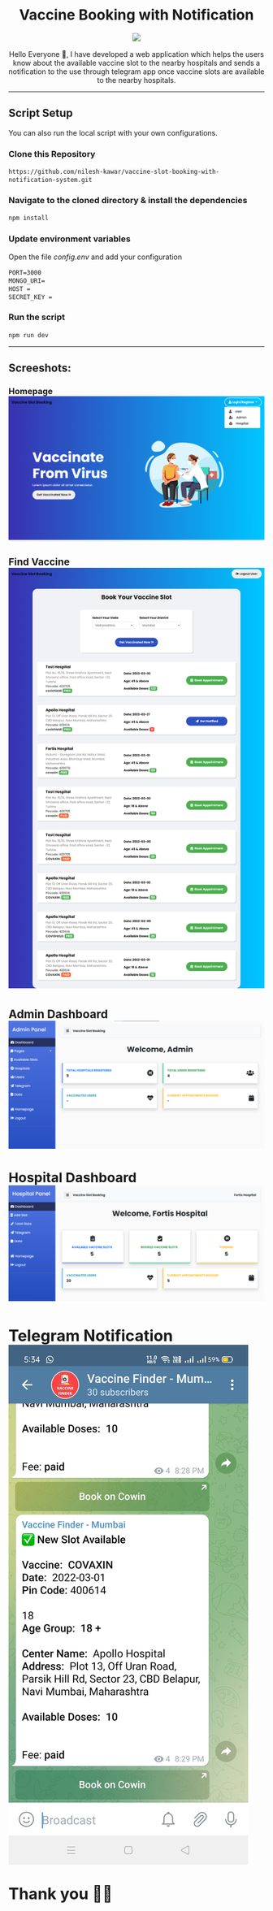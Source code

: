 <h1 align="center"> Vaccine Booking with Notification <br>
</h1>
<p align="center">
 <img src="https://camo.githubusercontent.com/a3ddc56e11d8ceead4484434d8d24835f9de610c940f6886338f5df93631285b/68747470733a2f2f76697369746f722d62616467652e6c616f62692e6963752f62616467653f706167655f69643d76616363696e652d617661696c6162696c6974792d74656c656772616d2d6e6f746966696572" /> </p>

<p align="center"> 
Hello Everyone 👋,
I have developed a web application which helps the users know about the available vaccine slot to the nearby hospitals and sends a notification to the use through telegram app once vaccine slots are available to the nearby hospitals. 
</p>
 
<hr>
 
 ## Script Setup
 You can also run the local script with your own configurations.
 
 ### Clone this Repository
 ```
https://github.com/nilesh-kawar/vaccine-slot-booking-with-notification-system.git
 ```
 
 ### Navigate to the cloned directory & install the dependencies
 ```bash
 npm install
 ```
 
 ### Update environment variables
 Open the file <i>config.env</i> and add your configuration
 ```
PORT=3000
MONGO_URI= 
HOST = 
SECRET_KEY = 
 ```
 
 ### Run the script
 ```bash
 npm run dev
 ```
 
 <hr>
 

 
 ## Screeshots:
 
<h3> Homepage<h/3>
 
<img src="https://github.com/nilesh-kawar/vaccine-slot-booking-with-notification-system/blob/main/screenshots/1-Homepage.png"/>
 
<h3> Find Vaccine <h/3>
 
<img src="https://github.com/nilesh-kawar/vaccine-slot-booking-with-notification-system/blob/main/screenshots/User-Page.png"/>
 
<h3> Admin Dashboard <h/3>
 
<img src="https://github.com/nilesh-kawar/vaccine-slot-booking-with-notification-system/blob/main/screenshots/3-1-Admin-Dashboard.png"/>
 
<h3> Hospital Dashboard <h/3>
 
<img src="https://github.com/nilesh-kawar/vaccine-slot-booking-with-notification-system/blob/main/screenshots/4-1-Hospital-Dashboard.png"/>
 
<h3> Telegram Notification <h/3>
 
<img src="https://github.com/nilesh-kawar/vaccine-slot-booking-with-notification-system/blob/main/screenshots/Vaccine%20Slot%20Booking%20Telegram%20Notification.jpg"/>
 
 
 Thank you 🙏🏻
 


